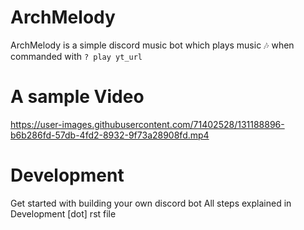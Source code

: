 # ArchMelody 
ArchMelody is a simple discord music bot which plays music 🎶 when commanded with ```? play yt_url```

# A sample Video





https://user-images.githubusercontent.com/71402528/131188896-b6b286fd-57db-4fd2-8932-9f73a28908fd.mp4




# Development 
Get started with building your own discord bot 
All steps explained in Development [dot] rst file
